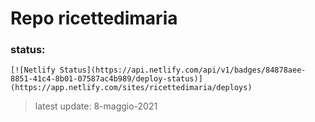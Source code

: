 # Repo ricettedimaria

### status:

```
[![Netlify Status](https://api.netlify.com/api/v1/badges/84878aee-8851-41c4-8b01-07587ac4b989/deploy-status)](https://app.netlify.com/sites/ricettedimaria/deploys)
```

>   latest update: 8-maggio-2021

